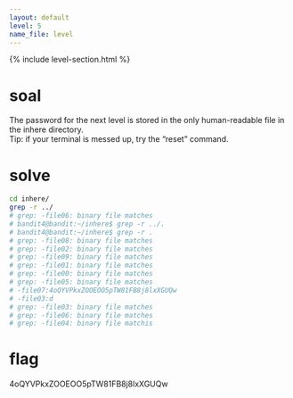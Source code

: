 ```yaml
---
layout: default
level: 5
name_file: level
---
```


{% include level-section.html %}

# soal
The password for the next level is stored in the only human-readable file in the inhere directory. \
Tip: if your terminal is messed up, try the “reset” command.

# solve
```bash
cd inhere/
grep -r ../
# grep: -file06: binary file matches
# bandit4@bandit:~/inhere$ grep -r ../.
# bandit4@bandit:~/inhere$ grep -r .
# grep: -file08: binary file matches
# grep: -file02: binary file matches
# grep: -file09: binary file matches
# grep: -file01: binary file matches
# grep: -file00: binary file matches
# grep: -file05: binary file matches
# -file07:4oQYVPkxZOOEOO5pTW81FB8j8lxXGUQw
# -file03:d
# grep: -file03: binary file matches
# grep: -file06: binary file matches
# grep: -file04: binary file matchis
```

# flag
4oQYVPkxZOOEOO5pTW81FB8j8lxXGUQw